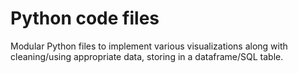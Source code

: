 # Python code files
Modular Python files to implement various visualizations along with cleaning/using appropriate data, storing in a dataframe/SQL table.
